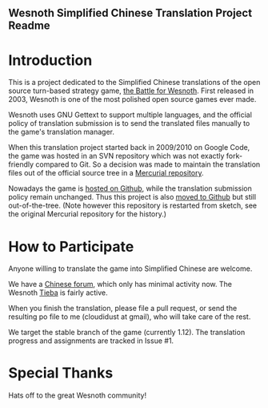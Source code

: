 Wesnoth Simplified Chinese Translation Project Readme
-----------------------------------------------------

# Introduction

This is a project dedicated to the Simplified Chinese translations of the open source turn-based strategy game, [the Battle for Wesnoth](http://wesnoth.org). First released in 2003, Wesnoth is one of the most polished open source games ever made.

Wesnoth uses GNU Gettext to support multiple languages, and the official policy of translation submission is to send the translated files manually to the game's translation manager.

When this translation project started back in 2009/2010 on Google Code, the game was hosted in an SVN repository which was not exactly fork-friendly compared to Git. So a decision was made to maintain the translation files out of the official source tree in a [Mercurial repository](https://code.google.com/p/wesnoth-translation-cn).

Nowadays the game is [hosted on Github](https://https://github.com/wesnoth/wesnoth), while the translation submission policy remain unchanged. Thus this project is also [moved to Github](https://https://github.com/CloudiDust/wesnoth-cn) but still out-of-the-tree. (Note however this repository is restarted from sketch, see the original Mercurial repository for the history.)

# How to Participate

Anyone willing to translate the game into Simplified Chinese are welcome.

We have a [Chinese forum](http://wesnoth.cn/), which only has minimal activity now. The Wesnoth [Tieba](http://tieba.baidu.com/f?kw=%E9%9F%A6%E8%AF%BA%E4%B9%8B%E6%88%98&ie=utf-8) is fairly active.

When you finish the translation, please file a pull request, or send the resulting po file to me (cloudidust at gmail), who will take care of the rest.

We target the stable branch of the game (currently 1.12). The translation progress and assignments are tracked in Issue #1.

# Special Thanks

Hats off to the great Wesnoth community!
